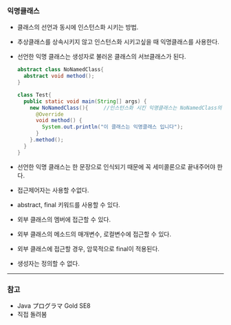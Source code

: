 ### 익명클래스
- 클래스의 선언과 동시에 인스턴스화 시키는 방법.
- 추상클래스를 상속시키지 않고 인스턴스화 시키고싶을 때 익명클래스를 사용한다.
- 선언한 익명 클래스는 생성자로 불러온 클래스의 서브클래스가 된다.

	```java
	abstract class NoNamedClass{
	  abstract void method();
	}

	class Test{
	  public static void main(String[] args) {
	    new NoNamedClass(){     //인스턴스화 시킨 익명클래스는 NoNamedClass의 서브클래스 취급을 받는다
	      @Override
	      void method() {
	        System.out.println("이 클래스는 익명클래스 입니다");
	      }
	    }.method();
	  }
	}
	```

- 선언한 익명 클래스는 한 문장으로 인식되기 때문에 꼭 세미콜론으로 끝내주어야 한다. 
- 접근제어자는 사용할 수없다.
- abstract, final 키워드를 사용할 수 있다. 
- 외부 클래스의 멤버에 접근할 수 있다. 
- 외부 클래스의 메소드의 매개변수, 로컬변수에 접근할 수 있다. 
- 외부 클래스에 접근할 경우, 암묵적으로 final이 적용된다. 
- 생성자는 정의할 수 없다. 

-----
### 참고
 - Java プログラマ Gold SE8
 - 직접 돌려봄
